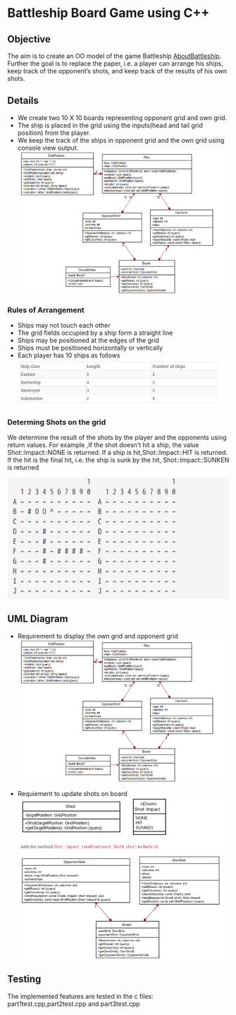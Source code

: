 # Battleship Board Game using C++
## Objective
The aim is to create an OO model of the game Battleship [AboutBattleship](https://en.wikipedia.org/wiki/Battleship_(game)).
Further the goal is to  replace the paper, i.e. a player can arrange his ships, keep track of the opponent’s shots, and keep 
track of the results of his own shots.

## Details
* We create two 10 X 10 boards representing opponent grid and own grid. 
* The ship is placed in the grid using the inputs(head and tail grid position) from the player. 
* We keep the track of the ships in opponent grid and the own grid using console view output.
![display](img/display_board_uml.png)

### Rules of Arrangement
* Ships may not touch each other
* The grid fields occupied by a ship form a straight line
* Ships may be positioned at the edges of the grid
* Ships must be positioned horizontally or vertically
* Each player has 10 ships as follows
![display](img/Rules.png)

### Determing Shots on the grid
We determine the result of the shots by the player and the opponents using return values. For example ,If the shot doesn’t hit a ship, the value Shot::Impact::NONE is returned. If a ship is hit,Shot::Impact::HIT is returned. If the hit is the final hit, i.e. the ship is sunk by the hit, Shot::Impact::SUNKEN is returned

![display](img/final_output.png)

## UML Diagram

* Requirement to display the own grid and opponent grid
![display](img/uml_battleship.png)

* Requiement to update shots on board
![display](img/update_ShotOnBoard_uml.png)

## Testing
The implemented features are tested in the c files: part1test.cpp,part2test.cpp and part3test.cpp 
